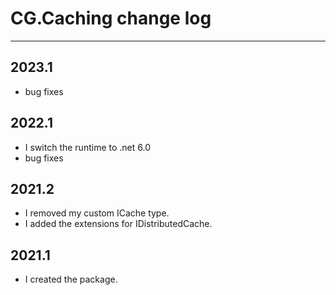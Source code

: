 # CG.Caching change log
---

## 2023.1 

* bug fixes

## 2022.1 

* I switch the runtime to .net 6.0
* bug fixes

## 2021.2

* I removed my custom ICache type.
* I added the extensions for IDistributedCache.


## 2021.1

* I created the package.

